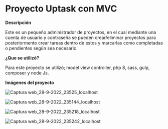 # Proyecto Uptask con MVC
**Descripción** 

Este es un pequeño administrador de proyectos, en el cual mediante una cuenta de usuario y contraseña se pueden crear/eliminar proyectos para posteriormente crear tareas dentro de estos y marcarlas como completadas o pendientes según sea necesario.

**¿Que se utilizó?**

Para este proyecto se utilizó; model view controller, php 8, sass, gulp, composer y node Js.

**Imágenes del proyecto**

![Captura web_28-9-2022_23525_localhost](https://user-images.githubusercontent.com/65583500/192942323-2beb2138-b2a1-4790-8345-abf93e127cb4.jpeg)


![Captura web_28-9-2022_235144_localhost](https://user-images.githubusercontent.com/65583500/192942405-282e1e39-5dbb-4061-b757-e19b07422410.jpeg)


![Captura web_28-9-2022_235218_localhost](https://user-images.githubusercontent.com/65583500/192942407-cc269f14-593c-41e3-a211-d6dff13db260.jpeg)


![Captura web_28-9-2022_235242_localhost](https://user-images.githubusercontent.com/65583500/192942409-0b82a7e4-d6f0-4926-bd0c-813b2f3f1b9d.jpeg)
